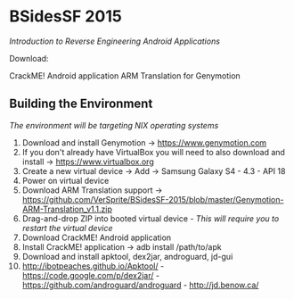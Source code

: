 # BSidesSF 2015 
*Introduction to Reverse Engineering Android Applications*

Download: 

CrackME! Android application
ARM Translation for Genymotion

Building the Environment
------------------------

*The environment will be targeting NIX operating systems*

1. Download and install Genymotion -> https://www.genymotion.com
2. If you don't already have VirtualBox you will need to also download and install -> https://www.virtualbox.org
3. Create a new virtual device -> Add -> Samsung Galaxy S4 - 4.3 - API 18
4. Power on virtual device
5. Download ARM Translation support -> https://github.com/VerSprite/BSidesSF-2015/blob/master/Genymotion-ARM-Translation_v1.1.zip
6. Drag-and-drop ZIP into booted virtual device - *This will require you to restart the virtual device*
7. Download CrackME! Android application
8. Install CrackME! application -> adb install /path/to/apk
9. Download and install apktool, dex2jar, androguard, jd-gui
10. http://ibotpeaches.github.io/Apktool/ - https://code.google.com/p/dex2jar/ - https://github.com/androguard/androguard - http://jd.benow.ca/
